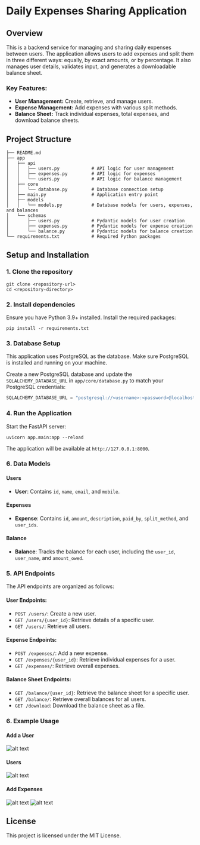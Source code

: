 
# Daily Expenses Sharing Application

## Overview
This is a backend service for managing and sharing daily expenses between users. The application allows users to add expenses and split them in three different ways: equally, by exact amounts, or by percentage. It also manages user details, validates input, and generates a downloadable balance sheet.

### Key Features:
- **User Management:** Create, retrieve, and manage users.
- **Expense Management:** Add expenses with various split methods.
- **Balance Sheet:** Track individual expenses, total expenses, and download balance sheets.

## Project Structure
```
├── README.md
├── app
│   ├── api
│   │   ├── users.py            # API logic for user management
│   │   ├── expenses.py         # API logic for expenses
│   │   └── users.py            # API logic for balance management
│   ├── core
│   │   └── database.py         # Database connection setup
│   ├── main.py                 # Application entry point
│   ├── models
│   │   └── models.py           # Database models for users, expenses, and balances
│   └── schemas
│       ├── users.py            # Pydantic models for user creation
│       ├── expenses.py         # Pydantic models for expense creation
│       └── balance.py          # Pydantic models for balance creation
└── requirements.txt            # Required Python packages
```

## Setup and Installation

### 1. Clone the repository
```
git clone <repository-url>
cd <repository-directory>
```

### 2. Install dependencies
Ensure you have Python 3.9+ installed. Install the required packages:
```
pip install -r requirements.txt
```

### 3. Database Setup
This application uses PostgreSQL as the database. Make sure PostgreSQL is installed and running on your machine.

Create a new PostgreSQL database and update the `SQLALCHEMY_DATABASE_URL` in `app/core/database.py` to match your PostgreSQL credentials:
```python
SQLALCHEMY_DATABASE_URL = "postgresql://<username>:<password>@localhost:5432/<database>"
```

### 4. Run the Application
Start the FastAPI server:
```
uvicorn app.main:app --reload
```

The application will be available at `http://127.0.0.1:8000`.

### 6. Data Models
#### Users
- **User**: Contains `id`, `name`, `email`, and `mobile`.

#### Expenses
- **Expense**: Contains `id`, `amount`, `description`, `paid_by`, `split_method`, and `user_ids`.

#### Balance
- **Balance**: Tracks the balance for each user, including the `user_id`, `user_name`, and `amount_owed`.

### 5. API Endpoints
The API endpoints are organized as follows:

#### User Endpoints:
- `POST /users/`: Create a new user.
- `GET /users/{user_id}`: Retrieve details of a specific user.
- `GET /users/`: Retrieve all users.

#### Expense Endpoints:
- `POST /expenses/`: Add a new expense.
- `GET /expenses/{user_id}`: Retrieve individual expenses for a user.
- `GET /expenses/`: Retrieve overall expenses.

#### Balance Sheet Endpoints:
- `GET /balance/{user_id}`: Retrieve the balance sheet for a specific user.
- `GET /balance/`: Retrieve overall balances for all users.
- `GET /download`: Download the balance sheet as a file.


### 6. Example Usage

#### Add a User
![alt text](<screenshots/Screenshot 2024-10-23 at 5.46.01 PM.png>)

#### Users
![alt text](<screenshots/Screenshot 2024-10-23 at 5.49.17 PM.png>)

#### Add Expenses
![alt text](<screenshots/Screenshot 2024-10-23 at 7.14.39 PM.png>)
![alt text](<screenshots/Screenshot 2024-10-23 at 6.39.26 PM.png>)


<!-- ### 7. Data Validation
The application ensures the following:
- **User input validation**: Email and mobile numbers must be unique.
- **Split validation**: For percentage splits, the total must add up to 100%.

## Bonus Features
- **Error handling**: The application includes basic error handling.
- **Input validation**: Data is validated before being processed.
- **Downloadable balance sheets**: Users can download a detailed balance sheet.
  
### Potential Improvements:
- **Authentication and Authorization**: Secure the API with user authentication.
- **Performance Optimization**: Add caching for large datasets.
- **Testing**: Unit and integration tests can be added for better reliability. -->

## License
This project is licensed under the MIT License.
